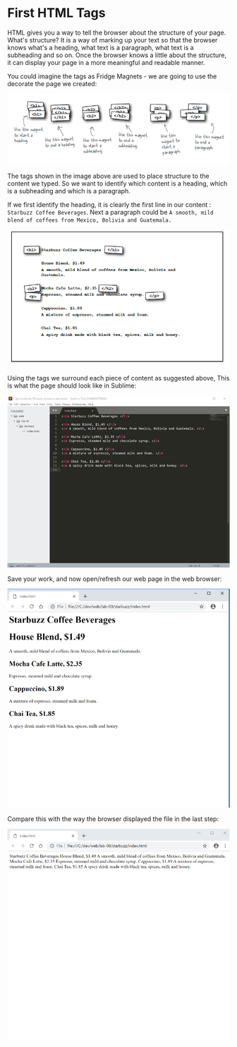 # First HTML Tags

HTML gives you a way to tell the browser about the structure of your page. What's structure? It is a way of marking up your text so that the browser knows what's a heading, what text is a paragraph, what text is a subheading and so on. Once the browser knows a little about the structure, it can display your page in a more meaningful and readable manner.

You could imagine the tags as Fridge Magnets - we are going to use the decorate the page we created:

![](./img/18.png)

The tags shown in the image above are used to place structure to the content we typed. So we want to identify which content is a heading, which is a subheading and which is a paragraph.

If we first identify the heading, it is clearly the first line in our content : `Starbuzz Coffee Beverages`. Next a paragraph could be `A smooth, mild blend of coffees from Mexico, Bolivia and Guatemala.`

![](./img/19.png)

Using the tags we surround each piece of content as suggested above, This is what the page should look like in Sublime:

![](./img/xx1.png)

Save your work, and now open/refresh our web page in the web browser:

![](./img/xx2.png)

Compare this with the way the browser displayed the file in the last step:

![](./img/11x.png)
